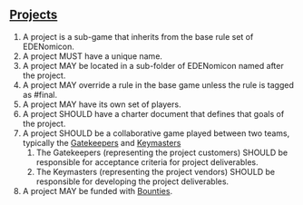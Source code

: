 ## [Projects](/Projects/)

1. A project is a sub-game that inherits from the base rule set of EDENomicon.
1. A project MUST have a unique name.
1. A project MAY be located in a sub-folder of EDENomicon named after the project.
1. A project MAY override a rule in the base game unless the rule is tagged as #final.
1. A project MAY have its own set of players. 
1. A project SHOULD have a charter document that defines that goals of the project.
1. A project SHOULD be a collaborative game played between two teams, typically the [Gatekeepers](/Roles/Gatekeeper) and [Keymasters](/Roles/Keymaster)
    1. The Gatekeepers (representing the project customers) SHOULD be responsible for acceptance criteria for project deliverables.
    1. The Keymasters (representing the project vendors) SHOULD be responsible for developing the project deliverables.
1. A project MAY be funded with [Bounties](/Projects/Bounties).
